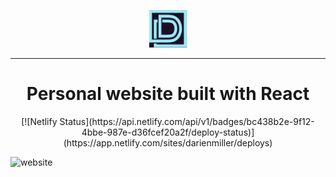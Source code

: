 <p align="center">
  <img  width="60px" height="60px" alt="logo" src="./src/img/logo1.PNG">
</p>
<hr/>
<h1 align="center">Personal website built with React</h1>


<p align="center">
[![Netlify Status](https://api.netlify.com/api/v1/badges/bc438b2e-9f12-4bbe-987e-d36fcef20a2f/deploy-status)](https://app.netlify.com/sites/darienmiller/deploys)
</p>
<img width="960" alt="website" src="https://user-images.githubusercontent.com/32966645/146275710-35b0c9e9-ecdb-49e0-9c44-0561f923b6cc.PNG">


